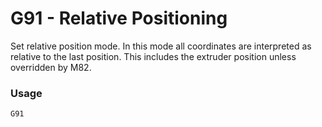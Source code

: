 # G91 - Relative Positioning

Set relative position mode. In this mode all coordinates are interpreted as relative to the last position. This includes the extruder position unless overridden by M82.


### Usage

`G91`